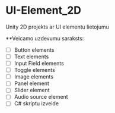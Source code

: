 # UI-Element_2D
Unity 2D projekts ar UI elementu lietojumu

**Veicamo uzdevumu saraksts:
- [ ] Button elements
- [ ] Text elements
- [ ] Input Field elements
- [ ] Toggle elements
- [ ] Image elements
- [ ] Panel element
- [ ] Slider element
- [ ] Audio source element
- [ ] C# skriptu izveide
